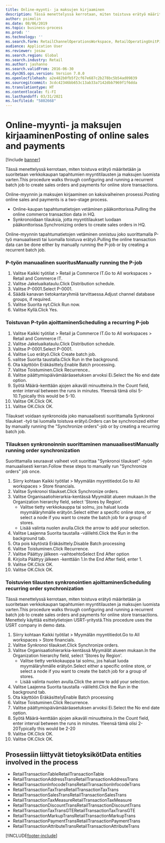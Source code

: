 ```yaml
---
title: Online-myynti- ja maksujen kirjaaminen
description: Tässä menettelyssä kerrotaan, miten toistuva erätyö määritetään ja suoritetaan verkkokaupan tapahtumien myyntitilausten ja maksujen luomista varten.
author: psimolin
ms.date: 08/06/2019
ms.topic: business-process
ms.prod: ''
ms.technology: ''
ms.search.form: RetailChannelOperationsWorkspace, RetailOperatingUnitPicker, SysRecurrence
audience: Application User
ms.reviewer: josaw
ms.search.region: Global
ms.search.industry: Retail
ms.author: jashanno
ms.search.validFrom: 2016-06-30
ms.dyn365.ops.version: Version 7.0.0
ms.openlocfilehash: a2e482b0fb5f2cf67e687c2b278bc5b54ad09839
ms.sourcegitcommit: 3cdc42346bb653c13ab33a7142dbb7969f1f6dda
ms.translationtype: HT
ms.contentlocale: fi-FI
ms.lasthandoff: 03/31/2021
ms.locfileid: "5802668"
---
```

# <a name="posting-of-online-sales-and-payments"></a><span data-ttu-id="10b42-103">Online-myynti- ja maksujen kirjaaminen</span><span class="sxs-lookup"><span data-stu-id="10b42-103">Posting of online sales and payments</span></span>

[!include [banner](../includes/banner.md)]

<span data-ttu-id="10b42-104">Tässä menettelyssä kerrotaan, miten toistuva erätyö määritetään ja suoritetaan verkkokaupan tapahtumien myyntitilausten ja maksujen luomista varten.</span><span class="sxs-lookup"><span data-stu-id="10b42-104">This procedure walks through configuring and running a recurrent batch job to create sales orders and payments for online store transactions.</span></span>

<span data-ttu-id="10b42-105">Online-myynnin ja maksujen kirjaaminen on kaksivaiheinen prosessi.</span><span class="sxs-lookup"><span data-stu-id="10b42-105">Posting online sales and payments is a two-stage process.</span></span>

- <span data-ttu-id="10b42-106">Online-kaupan tapahtumatietojen vetäminen pääkonttorissa.</span><span class="sxs-lookup"><span data-stu-id="10b42-106">Pulling the online commerce transaction data in HQ.</span></span>
- <span data-ttu-id="10b42-107">Synkronoidaan tilauksia, jotta myyntitilaukset luodaan pääkonttorissa.</span><span class="sxs-lookup"><span data-stu-id="10b42-107">Synchronizing orders to create sales orders in HQ.</span></span>

<span data-ttu-id="10b42-108">Online-myynnin tapahtumatietojen vetäminen onnistuu joko suorittamalla P-työ manuaalisesti tai luomalla toistuva erätyö.</span><span class="sxs-lookup"><span data-stu-id="10b42-108">Pulling the online transaction data can be done either by manually running the P-job or by creating a recurrent batch job.</span></span>

### <a name="manually-running-the-p-job"></a><span data-ttu-id="10b42-109">P-työn manuaalinen suoritus</span><span class="sxs-lookup"><span data-stu-id="10b42-109">Manually running the P-job</span></span>

1. <span data-ttu-id="10b42-110">Valitse Kaikki työtilat > Retail ja Commerce IT.</span><span class="sxs-lookup"><span data-stu-id="10b42-110">Go to All workspaces > Retail and Commerce IT.</span></span>
2. <span data-ttu-id="10b42-111">Valitse Jakeluaikataulu.</span><span class="sxs-lookup"><span data-stu-id="10b42-111">Click Distribution schedule.</span></span>
3. <span data-ttu-id="10b42-112">Valitse P-0001.</span><span class="sxs-lookup"><span data-stu-id="10b42-112">Select P-0001.</span></span>
4. <span data-ttu-id="10b42-113">Säädä kanavan tietokantaryhmiä tarvittaessa.</span><span class="sxs-lookup"><span data-stu-id="10b42-113">Adjust channel database groups, if required.</span></span>
5. <span data-ttu-id="10b42-114">Valitse Suorita nyt.</span><span class="sxs-lookup"><span data-stu-id="10b42-114">Click Run now.</span></span>
6. <span data-ttu-id="10b42-115">Valitse Kyllä.</span><span class="sxs-lookup"><span data-stu-id="10b42-115">Click Yes.</span></span>

### <a name="scheduling-a-recurring-p-job"></a><span data-ttu-id="10b42-116">Toistuvan P-työn ajoittaminen</span><span class="sxs-lookup"><span data-stu-id="10b42-116">Scheduling a recurring P-job</span></span>

1. <span data-ttu-id="10b42-117">Valitse Kaikki työtilat > Retail ja Commerce IT.</span><span class="sxs-lookup"><span data-stu-id="10b42-117">Go to All workspaces > Retail and Commerce IT.</span></span>
2. <span data-ttu-id="10b42-118">Valitse Jakeluaikataulu.</span><span class="sxs-lookup"><span data-stu-id="10b42-118">Click Distribution schedule.</span></span>
3. <span data-ttu-id="10b42-119">Valitse P-0001.</span><span class="sxs-lookup"><span data-stu-id="10b42-119">Select P-0001.</span></span>
4. <span data-ttu-id="10b42-120">Valitse Luo erätyö.</span><span class="sxs-lookup"><span data-stu-id="10b42-120">Click Create batch job.</span></span>
5. <span data-ttu-id="10b42-121">valitse Suorita taustalla.</span><span class="sxs-lookup"><span data-stu-id="10b42-121">Click Run in the background.</span></span>
5. <span data-ttu-id="10b42-122">Ota käyttöön Eräkäsittely.</span><span class="sxs-lookup"><span data-stu-id="10b42-122">Enable Batch processing.</span></span>
6. <span data-ttu-id="10b42-123">Valitse Toistuminen.</span><span class="sxs-lookup"><span data-stu-id="10b42-123">Click Recurrence..</span></span>
7. <span data-ttu-id="10b42-124">Valitse päättymispäivämääräasetuksen arvoksi Ei.</span><span class="sxs-lookup"><span data-stu-id="10b42-124">Select the No end date option.</span></span>
8. <span data-ttu-id="10b42-125">Syötä Määrä-kenttään ajojen aikaväli minuutteina.</span><span class="sxs-lookup"><span data-stu-id="10b42-125">In the Count field, enter interval between the runs in minutes.</span></span> <span data-ttu-id="10b42-126">Yleensä tämä olisi 5-10.</span><span class="sxs-lookup"><span data-stu-id="10b42-126">Typically this would be 5-10.</span></span>
9. <span data-ttu-id="10b42-127">Valitse OK.</span><span class="sxs-lookup"><span data-stu-id="10b42-127">Click OK.</span></span>
10. <span data-ttu-id="10b42-128">Valitse OK.</span><span class="sxs-lookup"><span data-stu-id="10b42-128">Click OK.</span></span>

<span data-ttu-id="10b42-129">Tilaukset voidaan synkronoida joko manuaalisesti suorittamalla Synkronoi tilaukset -työ tai luomalla toistuva erätyö.</span><span class="sxs-lookup"><span data-stu-id="10b42-129">Orders can be synchronized either by manually running the "Synchronize orders"-job or by creating a recurring batch job.</span></span>

### <a name="manually-running-order-synchronization"></a><span data-ttu-id="10b42-130">Tilauksen synkronoinnin suorittaminen manuaalisesti</span><span class="sxs-lookup"><span data-stu-id="10b42-130">Manually running order synchronization</span></span> 

<span data-ttu-id="10b42-131">Suorittamalla seuraavat vaiheet voit suorittaa "Synkronoi tilaukset" -työn manuaalisesti kerran.</span><span class="sxs-lookup"><span data-stu-id="10b42-131">Follow these steps to manually run "Synchronize orders" job once.</span></span>

1. <span data-ttu-id="10b42-132">Siirry kohtaan Kaikki työtilat > Myymälän myyntitiedot.</span><span class="sxs-lookup"><span data-stu-id="10b42-132">Go to All workspaces > Store financials.</span></span>
2. <span data-ttu-id="10b42-133">Valitse Synkronoi tilaukset.</span><span class="sxs-lookup"><span data-stu-id="10b42-133">Click Synchronize orders.</span></span>
3. <span data-ttu-id="10b42-134">Valitse Organisaatiohierarkia-kentässä Myymälät alueen mukaan.</span><span class="sxs-lookup"><span data-stu-id="10b42-134">In the Organization hierarchy field, select 'Stores by Region'.</span></span>
    * <span data-ttu-id="10b42-135">Valitse tietty verkkokauppa tai solmu, jos haluat luoda myymäläryhmälle erätyön.</span><span class="sxs-lookup"><span data-stu-id="10b42-135">Select either a specific online store, or select a node if you want to create the batch job for a group of stores.</span></span>  
    * <span data-ttu-id="10b42-136">Lisää valinta nuolen avulla.</span><span class="sxs-lookup"><span data-stu-id="10b42-136">Click the arrow to add your selection.</span></span>  
4. <span data-ttu-id="10b42-137">Valitse Laajenna Suorita taustalla -välilehti.</span><span class="sxs-lookup"><span data-stu-id="10b42-137">Click the Run in the background tab.</span></span>
5. <span data-ttu-id="10b42-138">Ota pois käytöstä Eräkäsittely.</span><span class="sxs-lookup"><span data-stu-id="10b42-138">Disable Batch processing</span></span>
6. <span data-ttu-id="10b42-139">Valitse Toistuminen.</span><span class="sxs-lookup"><span data-stu-id="10b42-139">Click Recurrence.</span></span>
7. <span data-ttu-id="10b42-140">Valitse Päättyy jälkeen -vaihtoehto</span><span class="sxs-lookup"><span data-stu-id="10b42-140">Select End After option</span></span>
8. <span data-ttu-id="10b42-141">Kirjoita Päättyy jälkeen -kenttään 1.</span><span class="sxs-lookup"><span data-stu-id="10b42-141">In the End After field, enter 1.</span></span>
9. <span data-ttu-id="10b42-142">Valitse OK.</span><span class="sxs-lookup"><span data-stu-id="10b42-142">Click OK.</span></span>
10. <span data-ttu-id="10b42-143">Valitse OK.</span><span class="sxs-lookup"><span data-stu-id="10b42-143">Click OK.</span></span>

### <a name="scheduling-recurring-order-synchronization"></a><span data-ttu-id="10b42-144">Toistuvien tilausten synkronointien ajoittaminen</span><span class="sxs-lookup"><span data-stu-id="10b42-144">Scheduling recurring order synchronization</span></span>

<span data-ttu-id="10b42-145">Tässä menettelyssä kerrotaan, miten toistuva erätyö määritetään ja suoritetaan verkkokaupan tapahtumien myyntitilausten ja maksujen luomista varten.</span><span class="sxs-lookup"><span data-stu-id="10b42-145">This procedure walks through configuring and running a recurrent batch job to create sales orders and payments for online store transactions.</span></span> <span data-ttu-id="10b42-146">Menettely käyttää esittelytietojen USRT-yritystä.</span><span class="sxs-lookup"><span data-stu-id="10b42-146">This procedure uses the USRT company in demo data.</span></span>

1. <span data-ttu-id="10b42-147">Siirry kohtaan Kaikki työtilat > Myymälän myyntitiedot.</span><span class="sxs-lookup"><span data-stu-id="10b42-147">Go to All workspaces > Store financials.</span></span>
2. <span data-ttu-id="10b42-148">Valitse Synkronoi tilaukset.</span><span class="sxs-lookup"><span data-stu-id="10b42-148">Click Synchronize orders.</span></span>
3. <span data-ttu-id="10b42-149">Valitse Organisaatiohierarkia-kentässä Myymälät alueen mukaan.</span><span class="sxs-lookup"><span data-stu-id="10b42-149">In the Organization hierarchy field, select 'Stores by Region'.</span></span>
    * <span data-ttu-id="10b42-150">Valitse tietty verkkokauppa tai solmu, jos haluat luoda myymäläryhmälle erätyön.</span><span class="sxs-lookup"><span data-stu-id="10b42-150">Select either a specific online store, or select a node if you want to create the batch job for a group of stores.</span></span>  
    * <span data-ttu-id="10b42-151">Lisää valinta nuolen avulla.</span><span class="sxs-lookup"><span data-stu-id="10b42-151">Click the arrow to add your selection.</span></span>  
4. <span data-ttu-id="10b42-152">Valitse Laajenna Suorita taustalla -välilehti.</span><span class="sxs-lookup"><span data-stu-id="10b42-152">Click the Run in the background tab.</span></span>
5. <span data-ttu-id="10b42-153">Ota käyttöön Eräkäsittely</span><span class="sxs-lookup"><span data-stu-id="10b42-153">Enable Batch processing</span></span>
6. <span data-ttu-id="10b42-154">Valitse Toistuminen.</span><span class="sxs-lookup"><span data-stu-id="10b42-154">Click Recurrence.</span></span>
7. <span data-ttu-id="10b42-155">Valitse päättymispäivämääräasetuksen arvoksi Ei.</span><span class="sxs-lookup"><span data-stu-id="10b42-155">Select the No end date option.</span></span>
8. <span data-ttu-id="10b42-156">Syötä Määrä-kenttään ajojen aikaväli minuutteina.</span><span class="sxs-lookup"><span data-stu-id="10b42-156">In the Count field, enter interval between the runs in minutes.</span></span> <span data-ttu-id="10b42-157">Yleensä tämä olisi 2-20</span><span class="sxs-lookup"><span data-stu-id="10b42-157">Typically this would be 2-20</span></span>
9. <span data-ttu-id="10b42-158">Valitse OK.</span><span class="sxs-lookup"><span data-stu-id="10b42-158">Click OK.</span></span>
10. <span data-ttu-id="10b42-159">Valitse OK.</span><span class="sxs-lookup"><span data-stu-id="10b42-159">Click OK.</span></span>

## <a name="data-entities-involved-in-the-process"></a><span data-ttu-id="10b42-160">Prosessiin liittyvät tietoyksiköt</span><span class="sxs-lookup"><span data-stu-id="10b42-160">Data entities involved in the process</span></span>

- <span data-ttu-id="10b42-161">RetailTransactionTable</span><span class="sxs-lookup"><span data-stu-id="10b42-161">RetailTransactionTable</span></span>
- <span data-ttu-id="10b42-162">RetailTransactionAddressTrans</span><span class="sxs-lookup"><span data-stu-id="10b42-162">RetailTransactionAddressTrans</span></span>
- <span data-ttu-id="10b42-163">RetailTransactionInfocodeTrans</span><span class="sxs-lookup"><span data-stu-id="10b42-163">RetailTransactionInfocodeTrans</span></span>
- <span data-ttu-id="10b42-164">RetailTransactionTaxTrans</span><span class="sxs-lookup"><span data-stu-id="10b42-164">RetailTransactionTaxTrans</span></span>
- <span data-ttu-id="10b42-165">RetailTransactionSalesTrans</span><span class="sxs-lookup"><span data-stu-id="10b42-165">RetailTransactionSalesTrans</span></span>
- <span data-ttu-id="10b42-166">RetailTransactionTaxMeasure</span><span class="sxs-lookup"><span data-stu-id="10b42-166">RetailTransactionTaxMeasure</span></span>
- <span data-ttu-id="10b42-167">RetailTransactionDiscountTrans</span><span class="sxs-lookup"><span data-stu-id="10b42-167">RetailTransactionDiscountTrans</span></span>
- <span data-ttu-id="10b42-168">RetailTransactionTaxTransGTE</span><span class="sxs-lookup"><span data-stu-id="10b42-168">RetailTransactionTaxTransGTE</span></span>
- <span data-ttu-id="10b42-169">RetailTransactionMarkupTrans</span><span class="sxs-lookup"><span data-stu-id="10b42-169">RetailTransactionMarkupTrans</span></span>
- <span data-ttu-id="10b42-170">RetailTransactionPaymentTrans</span><span class="sxs-lookup"><span data-stu-id="10b42-170">RetailTransactionPaymentTrans</span></span>
- <span data-ttu-id="10b42-171">RetailTransactionAttributeTrans</span><span class="sxs-lookup"><span data-stu-id="10b42-171">RetailTransactionAttributeTrans</span></span>


[!INCLUDE[footer-include](../../includes/footer-banner.md)]
